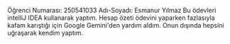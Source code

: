Öğrenci Numarası: 250541033
Adı-Soyadı: Esmanur Yılmaz
Bu ödevleri intelliJ IDEA kullanarak yaptım.
Hesap özeti ödevini yaparken fazlasıyla kafam karıştığı için Google Gemini'den yardım aldım. Onun dışında hepsini uğraşarak kendim yaptım.


